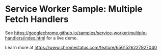 Service Worker Sample: Multiple Fetch Handlers
===
See https://googlechrome.github.io/samples/service-worker/multiple-handlers/index.html for a live demo.

Learn more at https://www.chromestatus.com/feature/6561526227927040
